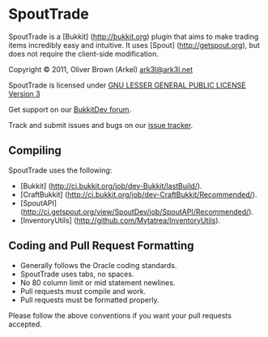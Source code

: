 SpoutTrade
========
SpoutTrade is a [Bukkit] (http://bukkit.org) plugin that aims to make trading items incredibly easy and intuitive. It uses [Spout] (http://getspout.org), but does not require the client-side modification.

Copyright &copy; 2011, Oliver Brown (Arkel) <ark3l@ark3l.net>

SpoutTrade is licensed under [GNU LESSER GENERAL PUBLIC LICENSE Version 3][License]

Get support on our [BukkitDev forum][Forum].

Track and submit issues and bugs on our [issue tracker][Issues].

Compiling
---------
SpoutTrade uses the following:
- [Bukkit] (http://ci.bukkit.org/job/dev-Bukkit/lastBuild/).
- [CraftBukkit] (http://ci.bukkit.org/job/dev-CraftBukkit/Recommended/).
- [SpoutAPI] (http://ci.getspout.org/view/SpoutDev/job/SpoutAPI/Recommended/).
- [InventoryUtils] (http://github.com/Mytatrea/InventoryUtils).

Coding and Pull Request Formatting
----------------------------------
* Generally follows the Oracle coding standards.
* SpoutTrade uses tabs, no spaces.
* No 80 column limit or mid statement newlines.
* Pull requests must compile and work.
* Pull requests must be formatted properly.

Please follow the above conventions if you want your pull requests accepted.

[License]: https://www.gnu.org/licenses/gpl-3.0.html
[Forum]: http://dev.bukkit.org/server-mods/spouttrade/
[Issues]: https://github.com/arkel/SpoutTrade/issues